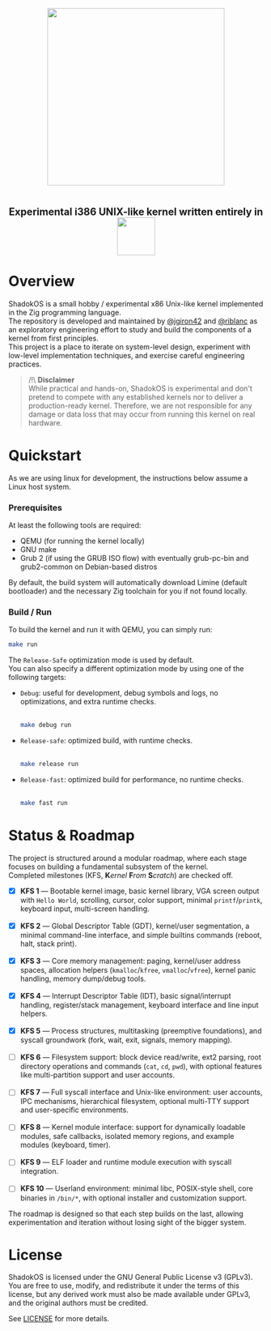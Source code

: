 <p align=center><img src="https://github.com/user-attachments/assets/3d0842b6-4044-4da8-aebd-0c8e05b578a7" width="350px"/></p>
<h1 align=center>
  <sup><sub>
    Experimental i386 UNIX-like kernel written entirely in
  </sub></sup>
  <a href="https://ziglang.org/">
    <img src="https://github.com/user-attachments/assets/5e13dfe0-8d15-415c-b981-95ac5a351080" width="75px" />
  </a>
    <br><br>
  <div align=left>Overview</div>
</h1>

ShadokOS is a small hobby / experimental x86 Unix-like kernel implemented in the Zig programming language.  
The repository is developed and maintained by [@jgiron42](https://github.com/jgiron42) and [@riblanc](https://github.com/riblanc) as an exploratory engineering effort to study and build the components of a kernel from first principles.  
This project is a place to iterate on system-level design, experiment with low-level implementation techniques, and exercise careful engineering practices.


> /!\ **Disclaimer**  
While practical and hands-on, ShadokOS is experimental and don't pretend to compete with any established kernels nor to deliver a production-ready kernel.
Therefore, we are not responsible for any damage or data loss that may occur from running this kernel on real hardware.

# Quickstart

As we are using linux for development, the instructions below assume a Linux host system.

### Prerequisites
At least the following tools are required:
- QEMU (for running the kernel locally)
- GNU make
- Grub 2 (if using the GRUB ISO flow) with eventually grub-pc-bin and grub2-common on Debian-based distros

By default, the build system will automatically download Limine (default bootloader) and the necessary Zig toolchain for you if not found locally.

### Build / Run

To build the kernel and run it with QEMU, you can simply run:
~~~bash
make run
~~~

The `Release-Safe` optimization mode is used by default.  
You can also specify a different optimization mode by using one of the following targets:
- `Debug`: useful for development, debug symbols and logs, no optimizations, and extra runtime checks.<br><br>
  ~~~bash
  make debug run
  ~~~
- `Release-safe`: optimized build, with runtime checks.<br><br>
  ~~~bash
  make release run
  ~~~
- `Release-fast`: optimized build for performance, no runtime checks.<br><br>
  ~~~bash
  make fast run
  ~~~

# Status & Roadmap

The project is structured around a modular roadmap, where each stage focuses on building a fundamental subsystem of the kernel.  
Completed milestones (KFS, **K**_ernel_ **F**_rom_ **S**_cratch_) are checked off.

* [x] **KFS 1** — Bootable kernel image, basic kernel library, VGA screen output with `Hello World`, scrolling, cursor, color support, minimal `printf`/`printk`, keyboard input, multi-screen handling.
  <br><br>
* [x] **KFS 2** — Global Descriptor Table (GDT), kernel/user segmentation, a minimal command-line interface, and simple builtins commands (reboot, halt, stack print).
  <br><br>
* [x] **KFS 3** — Core memory management: paging, kernel/user address spaces, allocation helpers (`kmalloc`/`kfree`, `vmalloc`/`vfree`), kernel panic handling, memory dump/debug tools.
  <br><br>
* [x] **KFS 4** — Interrupt Descriptor Table (IDT), basic signal/interrupt handling, register/stack management, keyboard interface and line input helpers.
  <br><br>
* [x] **KFS 5** — Process structures, multitasking (preemptive foundations), and syscall groundwork (fork, wait, exit, signals, memory mapping).
  <br><br>
* [ ] **KFS 6** — Filesystem support: block device read/write, ext2 parsing, root directory operations and commands (`cat`, `cd`, `pwd`), with optional features like multi-partition support and user accounts.
  <br><br>
* [ ] **KFS 7** — Full syscall interface and Unix-like environment: user accounts, IPC mechanisms, hierarchical filesystem, optional multi-TTY support and user-specific environments.
  <br><br>
* [ ] **KFS 8** — Kernel module interface: support for dynamically loadable modules, safe callbacks, isolated memory regions, and example modules (keyboard, timer).
  <br><br>
* [ ] **KFS 9** — ELF loader and runtime module execution with syscall integration.
  <br><br>
* [ ] **KFS 10** — Userland environment: minimal libc, POSIX-style shell, core binaries in `/bin/*`, with optional installer and customization support.

The roadmap is designed so that each step builds on the last, allowing experimentation and iteration without losing sight of the bigger system.


# License

ShadokOS is licensed under the GNU General Public License v3 (GPLv3).  
You are free to use, modify, and redistribute it under the terms of this license,
but any derived work must also be made available under GPLv3, and the original authors must be credited.

See [LICENSE](./LICENSE) for more details.

